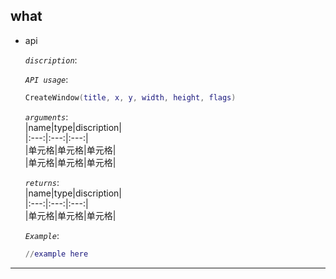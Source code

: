 ## <span id="id">what</span>  

* <span id="id">api</span>  

    _`discription`_:  

    _`API usage`_:  

    ```lua
    CreateWindow(title, x, y, width, height, flags)
    ```

    _`arguments`_:  
    |name|type|discription|  
    |:---:|:---:|:---:|  
    |单元格|单元格|单元格|  
    |单元格|单元格|单元格|  

    _`returns`_:  
    |name|type|discription|  
    |:---:|:---:|:---:|  
    |单元格|单元格|单元格|  

    _`Example`_:  

    ```lua
    //example here  


    ```

---